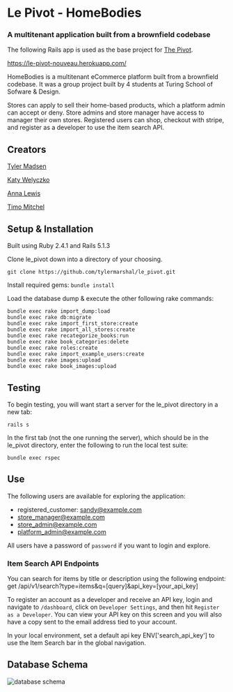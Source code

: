 # Le Pivot - HomeBodies
### A multitenant application built from a brownfield codebase

The following Rails app is used as the base project for [The Pivot](http://backend.turing.io/module3/projects/the_pivot).

https://le-pivot-nouveau.herokuapp.com/

HomeBodies is a multitenant eCommerce platform built from a brownfield codebase. It was a group project built by 4 students at Turing School of Sofware & Design.

Stores can apply to sell their home-based products, which a platform admin can accept or deny. Store admins and store manager have access to manager their own stores. Registered users can shop, checkout with stripe, and register as a developer to use the item search API.

## Creators
[Tyler Madsen](https://github.com/tylermarshal)

[Katy Welyczko](https://github.com/katyjane8)

[Anna Lewis](https://github.com/anlewis)

[Timo Mitchel](https://github.com/timomitchel)

## Setup & Installation

Built using Ruby 2.4.1 and Rails 5.1.3

Clone le_pivot down into a directory of your choosing.

```
git clone https://github.com/tylermarshal/le_pivot.git
```

Install required gems:
`bundle install`

Load the database dump & execute the other following rake commands:
```
bundle exec rake import_dump:load
bundle exec rake db:migrate
bundle exec rake import_first_store:create
bundle exec rake import_all_stores:create
bundle exec rake recategorize_books:run
bundle exec rake book_categories:delete
bundle exec rake roles:create
bundle exec rake import_example_users:create
bundle exec rake images:upload
bundle exec rake book_images:upload
```

## Testing

To begin testing, you will want start a server for the le_pivot directory in a new tab:

```
rails s
```

In the first tab (not the one running the server), which should be in the le_pivot directory, enter the following to run the local test suite:

```
bundle exec rspec
```

## Use
The following users are available for exploring the application:
- registered_customer: sandy@example.com
- store_manager@example.com
- store_admin@example.com
- platform_admin@example.com

All users have a password of `password` if you want to login and explore.

### Item Search API Endpoints

You can search for items by title or description using the following endpoint: get /api/v1/search?type=items&q=[query]&api_key=[your_api_key] 

To register an account as a developer and receive an API key, login and navigate to `/dashboard`, click on `Developer Settings`, and then hit `Register as a Developer`. You can view your API key on this screen and you will also have a copy sent to the email address tied to your account.

In your local environment, set a default api key ENV['search_api_key'] to use the Item Search bar in the global navigation.

## Database Schema

![database schema](https://i.imgur.com/u4cqLi2.png)


